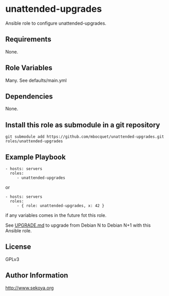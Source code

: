 # unattended-upgrades

Ansible role to configure unattended-upgrades.

## Requirements

None.

## Role Variables

Many. See defaults/main.yml

## Dependencies

None.

## Install this role as submodule in a git repository

`git submodule add https://github.com/mbocquet/unattended-upgrades.git roles/unattended-upgrades`

## Example Playbook

    - hosts: servers
      roles:
         - unattended-upgrades

or

    - hosts: servers
      roles:
         - { role: unattended-upgrades, x: 42 }

if any variables comes in the future fot this role.

See [UPGRADE.md](UPGRADE.md) to upgrade from Debian N to Debian N+1 with this Ansible role.

## License

GPLv3

## Author Information

http://www.sekoya.org
